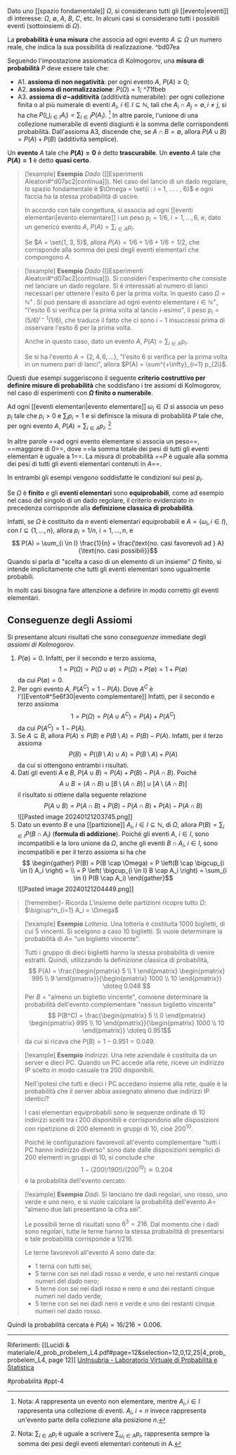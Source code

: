 Dato uno [[spazio fondamentale]] $\Omega$, si considerano tutti gli [[evento|eventi]] di interesse: $\Omega,\ \emptyset,\ A,\ B,\ C$, etc. In alcuni casi si considerano tutti i possibili eventi (sottoinsiemi di $\Omega$).

La **probabilità è una misura** che associa ad ogni evento $A \subseteq \Omega$ un numero reale, che indica la sua possibilità di realizzazione. ^bd07ea

Seguendo l'impostazione assiomatica di Kolmogorov, una **misura di probabilità** $P$ deve essere tale che:
* A1. **assioma di non negatività**: per ogni evento $A,\ P(A) \ge 0$;
* A2. **assioma di normalizzazione**: $P(\Omega) = 1$; ^71fbeb
* A3. **assioma di $\sigma-$additività** (additività numerabile): per ogni collezione finita o al più numerale di eventi
	$A_i$, $i \in I \subseteq \mathbb{N}$, tali che $A_i \cap A_j = \emptyset, i \ne j$, si ha che $P(\bigcup_{i \in I} A_i) = \sum_{i \in I} P(A_i)$. [^nota]
	  In altre parole, l'unione di una collezione numerabile di eventi disgiunti è la somma delle corrispondenti probabilità. 
Dall'assioma A3, discende che, se $A \cap B = \emptyset$, allora $P(A \cup B) = P(A)+P(B)$ (additività semplice).

Un **evento** $A$ tale che **$P(A) = 0$** è detto **trascurabile**.
Un **evento** $A$ tale che **$P(A) = 1$** è detto **quasi certo**.


>[!example] **Esempio**
>*Dado* ([[Esperimenti Aleatori#^d07ac2|continua]]). Nel caso del lancio di un dado regolare, lo spazio fondamentale è $\Omega = \set{i : i = 1, . . . , 6}$ e ogni faccia ha la stessa probabilità di uscire. 
>
>In accordo con tale congettura, si associa ad ogni [[eventi elementari|evento elementare]] i un peso $p_i = 1/6,\ i = 1, . . . , 6$, e, dato un generico evento $A$, $P(A) =\sum_{i \in A} p_i$.
>
>Se $A = \set{1, 3, 5}$, allora $P (A) = 1/6 + 1/6 + 1/6 = 1/2$, che corrisponde alla somma dei pesi degli eventi elementari che compongono $A$. 

>[!example] **Esempio**
>*Dado* ([[Esperimenti Aleatori#^d07ac2|continua]]). Si consideri l'esperimento che consiste nel lanciare un dado regolare. Si è interessati al numero di lanci necessari per ottenere l'esito 6 per la prima volta. In questo caso $\Omega = \mathbb{N}^+$.
>Si può pensare di associare ad ogni evento elementare $i \in \mathbb{N}^+$, "l'esito 6 si verifica per la prima volta al lancio $i$-esimo", il peso $p_i = (5/6)^{i-1} (1/6)$, che traduce il fatto che ci sono $i-1$ insuccessi prima di osservare l'esito 6 per la prima volta.
>
>Anche in questo caso, dato un evento $A$, $P(A) = \sum_{i \in A}p_i$.
>
>Se si ha l'evento $A = \{2,4,6,...\}$, "l'esito 6 si verifica per la prima volta in un numero pari di lanci", allora $P(A) = \sum^{+\infty}_{i=1} p_{2i}$.

Questi due esempi suggeriscono il seguente **criterio costruttivo per definire misure di probabilità** che soddisfano i tre assiomi di Kolmogorov, nel caso di esperimenti con **$\Omega$ finito o numerabile**.

Ad ogni [[eventi elementari|evento elementare]] $\omega_i \in \Omega$ si associa un peso $p_i$ tale che $p_i \gt 0$ e $\sum_i p_i = 1$ e si definisce la misura di probabilità $P$ tale che, per ogni evento $A,\ P(A) = \sum_{i \in A} p_i$. [^nota2]

In altre parole ==ad ogni evento elementare si associa un peso==, ==maggiore di 0==, dove ==la somma totale dei pesi di tutti gli eventi elementari è uguale a 1==.
La misura di probabilità ==$P$ è uguale alla somma dei pesi di tutti gli eventi elementari contenuti in $A$==.

In entrambi gli esempi vengono soddisfatte le condizioni sui pesi $p_i$.

Se $\Omega$ è **finito** e gli **eventi elementari** sono **equiprobabili**, come ad esempio nel caso del singolo di un dado regolare, il criterio evidenziato in precedenza corrisponde alla **definizione classica di probabilità**.

Infatti, se $\Omega$ è costituito da $n$ eventi elementari equiprobabili e $A = \{\omega_i, i \in I\}$, con $I \subseteq \{1,...,n\}$, allora $p_i = 1 / n,\ i=1,...,n$, e $$ P(A) = \sum_{i \in I} \frac{1}{n} = \frac{\text{no. casi favorevoli ad } A}{\text{no. casi possibili}}$$ Quando si parla di "scelta a caso di un elemento di un insieme" $\Omega$ finito, si intende implicitamente che tutti gli eventi elementari sono ugualmente probabili.

In molti casi bisogna fare attenzione a definire in modo corretto gli eventi elementari.

## Conseguenze degli Assiomi

Si presentano alcuni risultati che sono *conseguenze* immediate degli *assiomi di Kolmogorov*.
1. $P(\emptyset) = 0$. 
    Infatti, per il secondo e terzo assioma, $$ 1 = P(\Omega) = P (\Omega \cup \emptyset) = P(\Omega) + P(\emptyset) = 1 + P(\emptyset)$$da cui $P(\emptyset)=0$.
2. Per ogni evento $A,\ P(A^C) = 1 - P(A)$. Dove $A^C$ è l'[[Evento#^5e6f30|evento complementare]]
    Infatti, per il secondo e terzo assioma $$ 1 = P(\Omega) = P(A \cup A^C) = P(A) + P(A^C) $$da cui $P(A^C) = 1-P(A)$. 
3. Se $A \subseteq B$, allora $P(A) \le P(B)$ e $P(B \setminus A) = P(B) - P(A)$.
    Infatti, per il terzo assioma $$P(B) = P((B \setminus A) \cup A) = P(B \setminus A) + P(A)$$ da cui si ottengono entrambi i risultati.
4.  Dati gli eventi $A$ e $B$, $P(A \cup B) = P(A) + P(B) - P(A \cap B)$.
      Poiché $$A \cup B = (A \cap B) \cup [B \setminus (A\cap B)] \cup [A \setminus (A \cap B)] $$il risultato si ottiene dalla seguente relazione $$P(A \cup B) = P (A \cap B) + P(B) - P(A \cap B) + P(A) - P(A \cap B)$$ ![[Pasted image 20240121203745.png]]
5. Dato un evento $B$ e una [[partizione]] $A_i,\ i \in I \subseteq \mathbb{N}$, di $\Omega$, allora $P(B) = \sum_{i \in I} P(B \cap A_i)$ (**formula di addizione**).
    Poiché gli eventi $A,\ i \in I$, sono incompatibili e la loro unione da $\Omega$, anche gli eventi $B \cap A_i,\ i \in I$, sono incompatibili e per il terzo assioma si ha che $$ \begin{gather}
   P(B) = P(B \cap \Omega) = P \left(B \cap \bigcup_{i \in I} A_i \right) = \\
   = P \left( \bigcup_{i \in I} B \cap A_i \right) = \sum_{i \in I} P(B \cap A_i)
   \end{gather}$$![[Pasted image 20240121204449.png]]
>[!remember]- Ricorda
   >L'insieme delle partizioni ricopre tutto $\Omega$: $\bigcup^n_{i=1} A_i = \Omega$

>[!example] **Esempio**
>*Lotteria*. Una lotteria è costituita 1000 biglietti, di cui 5 vincenti. Si scelgono a caso 10 biglietti. Si vuole determinare la probabilità di $A =$ "un biglietto vincente".
>
>Tutti i gruppo di dieci biglietti hanno la stessa probabilità di venire estratti. Quindi, utilizzando la definizione classica di probabilità, $$ P(A) = \frac{\begin{pmatrix} 5 \\ 1 \end{pmatrix} \begin{pmatrix} 995 \\ 9 \end{pmatrix}}{\begin{pmatrix} 1000 \\ 10 \end{pmatrix}} \doteq 0.048 $$ Per $B$ = "almeno un biglietto vincente", conviene determinare la probabilità dell'evento complementare "nessun biglietto vincente" $$ P(B^C) = \frac{\begin{pmatrix} 5 \\ 0 \end{pmatrix} \begin{pmatrix} 995 \\ 10 \end{pmatrix}}{\begin{pmatrix} 1000 \\ 10 \end{pmatrix}} \doteq 0.951$$ da cui si ricava che $P(B) = 1 - 0.951 = 0.049$.

>[!example] **Esempio**
>*Indirizzi*. Una rete aziendale è costituita da un server e dieci PC. Quando un PC accede alla rete, riceve un indirizzo IP scelto in modo casuale tra 200 disponibili.
>
>Nell'ipotesi che tutti e dieci i PC accedano insieme alla rete, quale è la probabilità che il server abbia assegnato almeno due indirizzi IP identici?
>
>I casi elementari equiprobabili sono le sequenze ordinate di 10 indirizzi scelti tra i 200 disponibili e corrispondono alle disposizioni con ripetizione di 200 elementi in gruppi di 10, cioè $200^10$.
>
>Poiché le configurazioni favorevoli all'evento complementare "tutti i PC hanno indirizzo diverso" sono date dalle disposizioni semplici di 200 elementi in gruppi di 10, si conclude che $$ 1 - (200!/190!) / (200^{10}) \doteq 0.204 $$ è la probabilità dell'evento cercato.

>[!example] **Esempio**
>*Dadi*. Si lanciano tre dadi regolari, uno rosso, uno verde e uno nero, e si vuole calcolare la probabilità dell'evento $A =$ "almeno due lati presentano la cifra sei".
>
>Le possibili terne di risultati sono $6^3 = 216$. Dal momento che i dadi sono regolari, tutte le terne hanno la stessa probabilità di presentarsi e tale probabilità corrisponde a $1/216$.
>
>Le terne favorevoli all'evento $A$ sono date da:
>* 1 terna con tutti sei;
>* 5 terne con sei nei dadi rosso e verde, e uno nei restanti cinque numeri del dado nero;
>* 5 terne con sei nei dadi rosso e nero e uno dei restanti cinque numeri nel dado verde;
>* 5 terne con sei nei dadi nero e verde e uno dei restanti cinque numeri nel dado rosso.
>  
Quindi la probabilità cercata è $P(A) = 16/216 = 0.006$.

***
Riferimenti:
[[Lucidi & materiale/4_prob_probelem_L4.pdf#page=12&selection=12,0,12,25|4_prob_probelem_L4, page 12]]
[UnInsubria - Laboratorio Virtuale di Probabilità e Statistica](https://www.eco.uninsubria.it/VL/VL_IT/prob/prob4.html#:~:text=dell%27unione%20di%20una%20collezione%20finita%20o%20infinita%20ma%20numerabile%20di%20eventi%20disgiunti%20%C3%A8%20la%20somma%20delle%20corrispondenti%20probabilit%C3%A0.)

[^nota]:Nota: $A$ rappresenta un evento non elementare, mentre $A_i, i \in I$ rappresenta una collezione di eventi. $A_i,\ i = n$ invece rappresenta un'evento parte della collezione alla posizione $n$.

[^nota2]:Nota: $\sum_{i \in A} p_i$ è uguale a scrivere $\sum_{\omega_i \in A} p_i$, rappresenta sempre la somma dei pesi degli eventi elementari contenuti in A.

#probabilità 
#ppt-4 